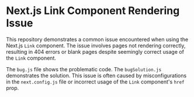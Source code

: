 # Next.js Link Component Rendering Issue

This repository demonstrates a common issue encountered when using the Next.js `Link` component.  The issue involves pages not rendering correctly, resulting in 404 errors or blank pages despite seemingly correct usage of the `Link` component.

The `bug.js` file shows the problematic code. The `bugSolution.js` demonstrates the solution.  This issue is often caused by misconfigurations in the `next.config.js` file or incorrect usage of the `Link` component's `href` prop.